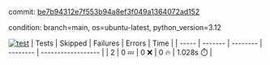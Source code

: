commit: [be7b94312e7f553b94a8ef3f049a1364072ad152](https://github.com/rcmdnk/parallel-job/tree/be7b94312e7f553b94a8ef3f049a1364072ad152)

condition: branch=main, os=ubuntu-latest, python_version=3.12

[![test](https://github.com/rcmdnk/parallel-job/actions/workflows/test.yml/badge.svg)](https://github.com/rcmdnk/parallel-job/actions/runs/14585549470)
| Tests | Skipped | Failures | Errors | Time |
| ----- | ------- | -------- | -------- | ------------------ |
| 2 | 0 :zzz: | 0 :x: | 0 :fire: | 1.028s :stopwatch: |

